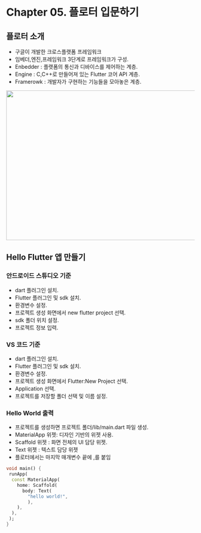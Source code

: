 # Chapter 05. 플로터 입문하기

## 플로터 소개
- 구글이 개발한 크로스플랫폼 프레임워크
- 임베더,엔진,프레임워크 3단계로 프레임워크가 구성.
- Enbedder : 플랫폼의 통신과 디바이스를 제어하는 계층.
- Engine  : C,C++로 만들어져 있는 Flutter 코어 API 계층.
- Framerowk : 개발자가 구현하는 기능들을 모아놓은 계층.

<img src="https://velog.velcdn.com/images/error/post/9e1f990d-33d9-4287-93b6-1aebd321f1cf/image.png" width="600px" height="400px" title="px(픽셀) 크기 설정" alt=""></img><br/>

## Hello Flutter 앱 만들기
### 안드로이드 스튜디오 기준
- dart 플러그인 설치.
- Flutter 플러그인 및 sdk 설치.
- 환경변수 설정.
- 프로젝트 생성 화면에서 new flutter project 선택.
- sdk 폴더 위치 설정.
- 프로젝트 정보 입력.

### VS 코드 기준
- dart 플러그인 설치.
- Flutter 플러그인 및 sdk 설치.
- 환경변수 설정.
- 프로젝트 생성 화면에서 Flutter:New Project 선택.
- Application 선택.
- 프로젝트를 저장할 폴더 선택 및 이름 설정.

### Hello World 출력
- 프로젝트를 생성하면 프로젝트 폴더/lib/main.dart 파일 생성.
- MaterialApp 위젯: 디자인 기반의 위젯 사용.
- Scaffold 위젯 : 화면 전체의 UI 담당 위젯.
- Text 위젯 : 텍스트 담당 위젯
- 플로터에서는 마지막 매개변수 끝에 ,를 붙임
```dart
void main() {
 runApp(
  const MaterialApp(
    home: Scaffold(
      body: Text(
        "hello world!",
        ),
    ),
  ),
 );
}
```
